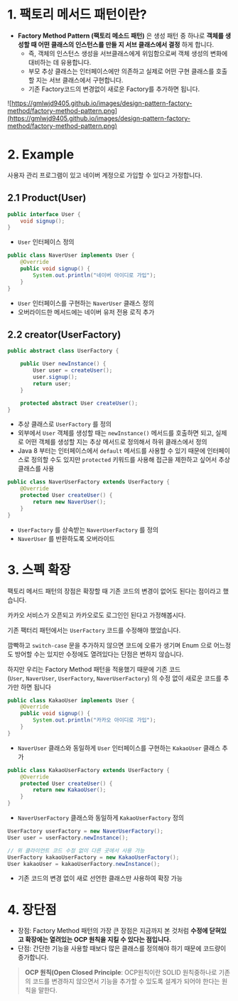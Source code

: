 # 1. 팩토리 메서드 패턴이란?

- **Factory Method Pattern (팩토리 메소드 패턴)** 은 생성 패턴 중 하나로 **객체를 생성할 때 어떤 클래스의 인스턴스를 만들 지 서브 클래스에서 결정**
  하게 합니다.
    - 즉, 객체의 인스턴스 생성을 서브클래스에게 위임함으로써 객체 생성의 변화에 대비하는 데 유용합니다.
    - 부모 추상 클래스는 인터페이스에만 의존하고 실제로 어떤 구현 클래스를 호출할 지는 서브 클래스에서 구현합니다.
    - 기존 Factory코드의 변경없이 새로운 Factory를 추가하면 됩니다.

![https://gmlwjd9405.github.io/images/design-pattern-factory-method/factory-method-pattern.png](https://gmlwjd9405.github.io/images/design-pattern-factory-method/factory-method-pattern.png)

# 2. Example

사용자 관리 프로그램이 있고 네이버 계정으로 가입할 수 있다고 가정합니다.

## 2.1 Product(User)

```java
public interface User {
    void signup();
}
```

- `User` 인터페이스 정의

```java
public class NaverUser implements User {
    @Override
    public void signup() {
        System.out.println("네이버 아이디로 가입");
    }
}
```

- `User` 인터페이스를 구현하는 `NaverUser` 클래스 정의
- 오버라이드한 메서드에는 네이버 유저 전용 로직 추가

## 2.2 creator(UserFactory)

```java
public abstract class UserFactory {

    public User newInstance() {
        User user = createUser();
        user.signup();
        return user;
    }

    protected abstract User createUser();
}
```

- 추상 클래스로 `UserFactory` 를 정의
- 외부에서 `User` 객체를 생성할 때는 `newInstance()` 메서드를 호출하면 되고, 실제로 어떤 객체를 생성할 지는 추상 메서드로 정의해서 하위 클래스에서 정의
- Java 8 부터는 인터페이스에서 `default` 메서드를 사용할 수 있기 때문에 인터페이스로 정의할 수도 있지만 `protected` 키워드를 사용해 접근을 제한하고 싶어서 추상 클래스를 사용

```java
public class NaverUserFactory extends UserFactory {
    @Override
    protected User createUser() {
        return new NaverUser();
    }
}
```

- `UserFactory` 를 상속받는 `NaverUserFactory` 를 정의
- `NaverUser` 를 반환하도록 오버라이드

# 3. 스펙 확장

팩토리 메서드 패턴의 장점은 확장할 때 기존 코드의 변경이 없어도 된다는 점이라고 했습니다.

카카오 서비스가 오픈되고 카카오로도 로그인인 된다고 가정해봅시다.

기존 팩터리 패턴에서는 `UserFactory` 코드를 수정해야 했었습니다.

깜빡하고 `switch-case` 문을 추가하지 않으면 코드에 오류가 생기며 Enum 으로 어느정도 방어할 수는 있지만 수정에도 열려있다는 단점은 변하지 않습니다.

하지만 우리는 Factory Method 패턴을 적용했기 때문에 기존 코드 (`User`, `NaverUser`, `UserFactory`, `NaverUserFactory`) 의 수정 없이 새로운 코드를 추가만 하면 됩니다

```java
public class KakaoUser implements User {
    @Override
    public void signup() {
        System.out.println("카카오 아이디로 가입");
    }
}
```

- `NaverUser` 클래스와 동일하게 `User` 인터페이스를 구현하는 `KakaoUser` 클래스 추가

```java
public class KakaoUserFactory extends UserFactory {
    @Override
    protected User createUser() {
        return new KakaoUser();
    }
}
```

- `NaverUserFactory` 클래스와 동일하게 `KakaoUserFactory` 정의

```java
UserFactory userFactory = new NaverUserFactory();
User user = userFactory.newInstance();

// 위 클라이언트 코드 수정 없이 다른 곳에서 사용 가능
UserFactory kakaoUserFactory = new KakaoUserFactory();
User kakaoUser = kakaoUserFactory.newInstance();
```

- 기존 코드의 변경 없이 새로 선언한 클래스만 사용하여 확장 가능

# 4. 장단점

- 장점: Factory Method 패턴의 가장 큰 장점은 지금까지 본 것처럼 **수정에 닫혀있고 확장에는 열려있는 OCP 원칙을 지킬 수 있다는 점입니다.**
- 단점: 간단한 기능을 사용할 때보다 많은 클래스를 정의해야 하기 때문에 코드량이 증가합니다.

> **OCP 원칙(Open Closed Principle**: OCP원칙이란 SOLID 원칙중하나로 기존의 코드를 변경하지 않으면서 기능을 추가할 수 있도록 설계가 되어야 한다는 원칙을 말한다.
>